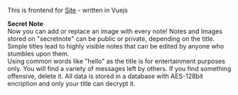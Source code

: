 This is frontend for [Site](https://secretnote.netlify.app/) - written in Vuejs<br>



<b>Secret Note</b><br>
Now you can add or replace an image with every note!
Notes and Images stored on "secretnote" can be public or private, depending on the title. Simple titles lead to highly visible notes that can be edited by anyone who stumbles upon them.<br>
Using common words like "hello" as the title is for entertainment purposes only. You will find a variety of messages left by others. If you find something offensive, delete it.
All data is stored in a database with AES-128bit encription and only your title can decrypt it.
